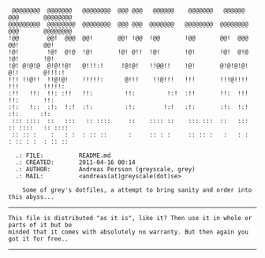 
     @@@@@@@@  @@@@@@@   @@@@@@@@  @@@ @@@   @@@@@@    @@@@@@@   @@@@@@   @@@       @@@@@@@@
    @@@@@@@@@  @@@@@@@@  @@@@@@@@  @@@ @@@  @@@@@@@   @@@@@@@@  @@@@@@@@  @@@       @@@@@@@@
    !@@        @@!  @@@  @@!       @@! !@@  !@@       !@@       @@!  @@@  @@!       @@!
    !@!        !@!  @!@  !@!       !@! @!!  !@!       !@!       !@!  @!@  !@!       !@!
    !@! @!@!@  @!@!!@!   @!!!:!     !@!@!   !!@@!!    !@!       @!@!@!@!  @!!       @!!!:!
    !!! !!@!!  !!@!@!    !!!!!:      @!!!    !!@!!!   !!!       !!!@!!!!  !!!       !!!!!:
    :!!   !!:  !!: :!!   !!:         !!:         !:!  :!!       !!:  !!!  !!:       !!:
    :!:   !::  :!:  !:!  :!:         :!:        !:!   :!:       :!:  !:!   :!:      :!:
     ::: ::::  ::   :::   :: ::::     ::    :::: ::    ::: :::  ::   :::   :: ::::   :: ::::
     :: :: :    :   : :  : :: ::      :     :: : :     :: :: :   :   : :  : :: : :  : :: ::

      .: FILE:          README.md
      .: CREATED:       2011-04-16 00:14
      .: AUTHOR:        Andreas Persson (greyscale, grey)
      .: MAIL:          <andreas(at)greyscale(dot)se>

        Some of grey's dotfiles, a attempt to bring sanity and order into this abyss...

   __________________________________________________________________________________________
    This file is distributed "as it is", like it? Then use it in whole or parts of it but be
    minded that it comes with absolutely no warranty. But then again you got it for free..
   __________________________________________________________________________________________



